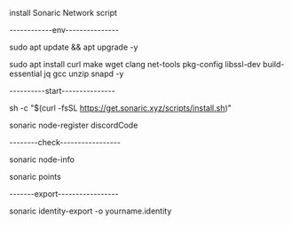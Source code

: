 install Sonaric Network script 

------------env---------------

sudo apt update && apt upgrade -y

sudo apt install curl make wget clang net-tools pkg-config libssl-dev build-essential jq gcc unzip snapd -y

----------start---------------

sh -c "$(curl -fsSL https://get.sonaric.xyz/scripts/install.sh)"

sonaric node-register discordCode

--------check-----------------

sonaric node-info

sonaric points


-------export-----------------

sonaric identity-export -o yourname.identity
